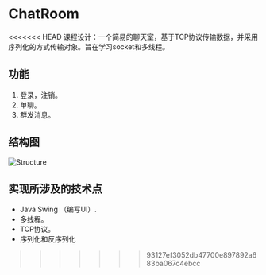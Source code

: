 # ChatRoom
<<<<<<< HEAD
课程设计：一个简易的聊天室，基于TCP协议传输数据，并采用序列化的方式传输对象。旨在学习socket和多线程。

## 功能

1. 登录，注销。
2. 单聊。
3. 群发消息。

## 结构图

![Structure](C:\Users\12135\Desktop\Structure.png)

## 实现所涉及的技术点

- Java Swing （编写UI）.
- 多线程。
- TCP协议。
- 序列化和反序列化
>>>>>>> 93127ef3052db47700e897892a683ba067c4ebcc
